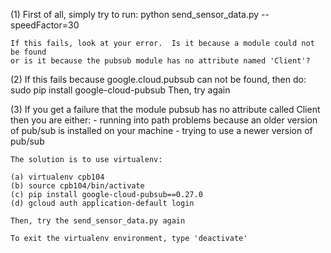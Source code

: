 (1) First of all, simply try to run:
        python send_sensor_data.py --speedFactor=30

    If this fails, look at your error.  Is it because a module could not be found
    or is it because the pubsub module has no attribute named 'Client'?

(2) If this fails because google.cloud.pubsub can not be found, then do:
        sudo pip install google-cloud-pubsub
    Then, try again

(3) If you get a failure that the module pubsub has no attribute called Client
    then you are either:
    - running into path problems because an older version of pub/sub is installed on your machine
    - trying to use a newer version of pub/sub

    The solution is to use virtualenv:

    (a) virtualenv cpb104
    (b) source cpb104/bin/activate
    (c) pip install google-cloud-pubsub==0.27.0
    (d) gcloud auth application-default login

    Then, try the send_sensor_data.py again

    To exit the virtualenv environment, type 'deactivate'